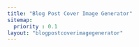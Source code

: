 ```yaml
---
title: "Blog Post Cover Image Generator"
sitemap:
  priority : 0.1
layout: "blogpostcoverimagegenerator"
---
```

